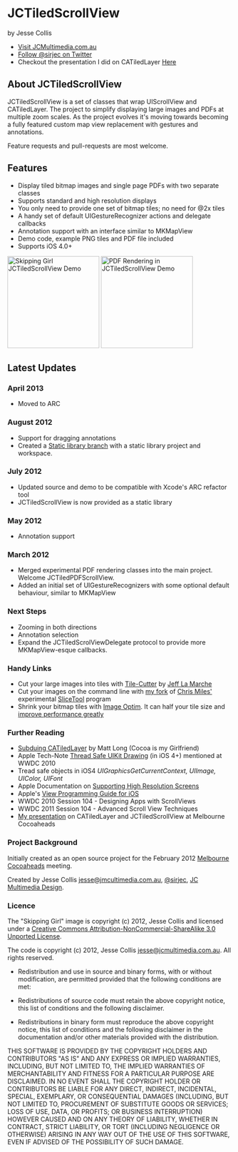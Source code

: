 # JCTiledScrollView

by Jesse Collis

  * [Visit JCMultimedia.com.au][2]
  * [Follow @sirjec on Twitter][3]
  * Checkout the presentation I did on CATiledLayer [Here][17]

## About JCTiledScrollView

JCTiledScrollView is a set of classes that wrap UIScrollView and CATiledLayer. The project to simplify displaying large images and PDFs at multiple zoom scales. As the project evolves it's moving towards becoming a fully featured custom map view replacement with gestures and annotations.

Feature requests and pull-requests are most welcome.

## Features

 * Display tiled bitmap images and single page PDFs with two separate classes
 * Supports standard and high resolution displays
 * You only need to provide one set of bitmap tiles; no need for @2x tiles
 * A handy set of default UIGestureRecognizer actions and delegate callbacks
 * Annotation support with an interface similar to MKMapView
 * Demo code, example PNG tiles and PDF file included
 * Supports iOS 4.0+

<img src="https://github.com/jessedc/JCTiledScrollView/raw/master/Demo/JCTiledViewDemo.png" alt="Skipping Girl JCTiledScrollView Demo" width="206" style="width:206px;"/>
<img src="https://github.com/jessedc/JCTiledScrollView/raw/master/Demo/JCTiledViewDemo2.png" alt="PDF Rendering in JCTiledScrollView Demo" width="206" style="width:206px;"/>

## Latest Updates

### April 2013
  * Moved to ARC

### August 2012
  * Support for dragging annotations
  * Created a [Static library branch][16] with a static library project and workspace.

### July 2012
  * Updated source and demo to be compatible with Xcode's ARC refactor tool
  * JCTiledScrollView is now provided as a static library

### May 2012
  * Annotation support

### March 2012
  * Merged experimental PDF rendering classes into the main project. Welcome JCTiledPDFScrollView.
  * Added an initial set of UIGestureRecognizers with some optional default behaviour, similar to MKMapView

### Next Steps

 * Zooming in both directions
 * Annotation selection
 * Expand the JCTiledScrolViewDelegate protocol to provide more MKMapView-esque callbacks.
 

### Handy Links
 * Cut your large images into tiles with [Tile-Cutter][5] by [Jeff La Marche][6]
 * Cut your images on the command line with [my fork][12] of [Chris Miles'][13] experimental [SliceTool][12] program
 * Shrink your bitmap tiles with [Image Optim][14]. It can half your tile size and [improve performance greatly][15]

### Further Reading
  * [Subduing CATiledLayer][9] by Matt Long (Cocoa is my Girlfriend)
  * Apple Tech-Note [Thread Safe UIKit Drawing][7] (in iOS 4+)  mentioned at WWDC 2010
  * Tread safe objects in iOS4 _UIGraphicsGetCurrentContext, UIImage, UIColor, UIFont_
  * Apple Documentation on [Supporting High Resolution Screens][8]
  * Apple's [View Programming Guide for iOS][10]
  * WWDC 2010 Session 104 - Designing Apps with ScrollViews
  * WWDC 2011 Session 104 - Advanced Scroll View Techniques
  * [My presentation][17] on CATiledLayer and JCTiledScrollView at Melbourne Cocoaheads

### Project Background

Initially created as an open source project for the February 2012 [Melbourne Cocoaheads][4] meeting.

Created by Jesse Collis <jesse@jmcultimedia.com.au>, [@sirjec][3], [JC Multimedia Design][2].

### Licence

The "Skipping Girl" image is copyright (c) 2012, Jesse Collis and licensed under a [Creative Commons Attribution-NonCommercial-ShareAlike 3.0 Unported License][1].

The code is copyright (c) 2012, Jesse Collis <jesse@jcmultimedia.com.au>.
All rights reserved.

* Redistribution and use in source and binary forms, with or without 
 modification, are permitted provided that the following conditions are met:

* Redistributions of source code must retain the above copyright 
 notice, this list of conditions and the following disclaimer.

* Redistributions in binary form must reproduce the above copyright 
 notice, this list of conditions and the following disclaimer in the 
 documentation and/or other materials provided with the distribution.

THIS SOFTWARE IS PROVIDED BY THE COPYRIGHT HOLDERS AND CONTRIBUTORS "AS IS" AND 
ANY EXPRESS OR IMPLIED WARRANTIES, INCLUDING, BUT NOT LIMITED TO, THE IMPLIED 
WARRANTIES OF MERCHANTABILITY AND FITNESS FOR A PARTICULAR PURPOSE ARE 
DISCLAIMED. IN NO EVENT SHALL THE COPYRIGHT HOLDER OR CONTRIBUTORS BE LIABLE FOR ANY 
DIRECT, INDIRECT, INCIDENTAL, SPECIAL, EXEMPLARY, OR CONSEQUENTIAL DAMAGES 
(INCLUDING, BUT NOT LIMITED TO, PROCUREMENT OF SUBSTITUTE GOODS OR SERVICES; 
LOSS OF USE, DATA, OR PROFITS; OR BUSINESS INTERRUPTION) HOWEVER CAUSED AND
ON ANY THEORY OF LIABILITY, WHETHER IN CONTRACT, STRICT LIABILITY, OR TORT 
(INCLUDING NEGLIGENCE OR OTHERWISE) ARISING IN ANY WAY OUT OF THE USE OF THIS 
SOFTWARE, EVEN IF ADVISED OF THE POSSIBILITY OF SUCH DAMAGE.

[1]: http://creativecommons.org/licenses/by-nc-sa/3.0/ "Creative Commons Attribution-NonCommercial-ShareAlike 3.0 Unported License"
[2]: http://jcmultimedia.com.au/ "JC Multimedia Design"
[3]: http://twitter.com/sirjec/ "@sirjec on Twitter"
[4]: http://www.melbournecocoaheads.com/ "Melbourne Cocoaheads"
[5]: https://github.com/jlamarche/Tile-Cutter "Tile-Cutter"
[6]: http://iphonedevelopment.blogspot.com/ "iPhone Development.blogspot.com"
[7]: https://developer.apple.com/library/ios/#qa/qa1637/_index.html "Thread Safe UIKit Drawing"
[8]: https://developer.apple.com/library/ios/#documentation/2DDrawing/Conceptual/DrawingPrintingiOS/SupportingHiResScreens/SupportingHiResScreens.html "Supporting High Resolution Screens"
[9]: http://www.cimgf.com/2011/03/01/subduing-catiledlayer/ "Subduing CATiledLayer on Cocoa Is My Girlfriend"
[10]: https://developer.apple.com/library/ios/documentation/WindowsViews/Conceptual/ViewPG_iPhoneOS/WindowsandViews/WindowsandViews.html#//apple_ref/doc/uid/TP40009503-CH2-SW1 "View Programming Guide for iOS - View and Window Architecture"
[11]: https://github.com/jessedc/JCTiledScrollView/tree/pdf-experimental "JCTiledView - Experimental PDF branch"
[12]: https://github.com/jessedc/SliceTool "jessedc's fork of SliceTool on github"
[13]: https://github.com/chrismiles/SliceTool "Chris Miles' SliceTool on github"
[14]: http://imageoptim.com "Image Optim"
[15]: http://imageoptim.com/tweetbot.html "Image Optim Case study: Tweetbot for iPad"
[16]: https://github.com/jessedc/JCTiledScrollView/tree/drag-annotations "JCTiledScrollView drag-annotations branch"
[17]: https://github.com/jessedc/JCTiledScrollView/blob/master/Cocoheads/talk_outline.md "JCTiledScrollView introduced at Melbourne Cocoaheads February 2012"
